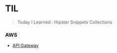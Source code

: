 # TIL

> Today I Learned : Hipster Snippets Collections

### AWS

- [API Gateway](aws/api-gateway.md)
